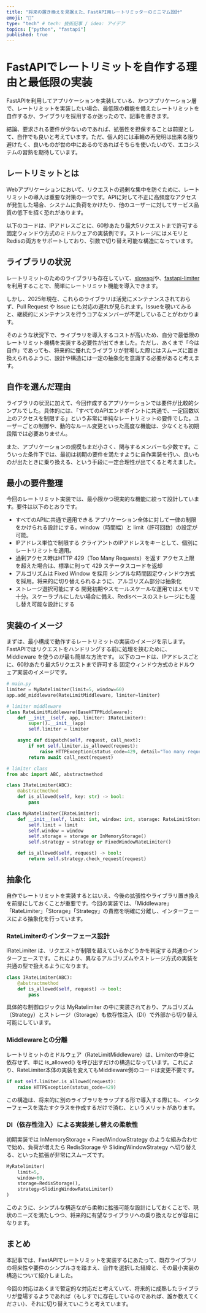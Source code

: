 ```yaml
---
title: "将来の置き換えを見据えた、FastAPI用レートリミッターのミニマム設計"
emoji: "👏"
type: "tech" # tech: 技術記事 / idea: アイデア
topics: ["python", "fastapi"]
published: true
---
```


# FastAPIでレートリミットを自作する理由と最低限の実装

FastAPIを利用してアプリケーションを実装している、かつアプリケーション層で、レートリミットを実装したい場合、最低限の機能を備えたレートリミットを自作するか、ライブラリを採用するか迷ったので、記事を書きます。

結論、要求される要件が少ないのであれば、拡張性を担保することは前提として、自作でも良いと考えています。ただ、個人的には車輪の再発明は出来る限り避けたく、良いものが世の中にあるのであればそちらを使いたいので、エコシステムの習熟を期待しています。

## レートリミットとは

Webアプリケーションにおいて、リクエストの過剰な集中を防ぐために、レートリミットの導入は重要な対策の一つです。APIに対して不正に高頻度なアクセスが発生した場合、システムに負荷をかけたり、他のユーザーに対してサービス品質の低下を招く恐れがあります。

以下のコードは、IPアドレスごとに、60秒あたり最大5リクエストまで許可する 固定ウィンドウ方式のミドルウェアの実装例です。ストレージにはメモリとRedisの両方をサポートしており、引数で切り替え可能な構造になっています。

## ライブラリの状況

レートリミットのためのライブラリも存在していて、[slowapi](https://github.com/laurentS/slowapi)や、[fastapi-limiter](https://github.com/long2ice/fastapi-limiter)を利用することで、簡単にレートリミット機能を導入できます。

しかし、2025年現在、これらのライブラリは活発にメンテナンスされておらず、Pull Request や Issue にも対応の遅れが見られます。Issueを覗いてみると、継続的にメンテナンスを行うコアなメンバーが不足していることがわかります。

そのような状況下で、ライブラリを導入するコストが高いため、自分で最低限のレートリミット機構を実装する必要性が出てきました。ただし、あくまで「今は自作」であっても、将来的に優れたライブラリが登場した際にはスムーズに置き換えられるように、設計や構造には一定の抽象化を意識する必要があると考えます。

## 自作を選んだ理由

ライブラリの状況に加えて、今回作成するアプリケーションでは要件が比較的シンプルでした。具体的には、「すべてのAPIエンドポイントに共通で、一定回数以上のアクセスを制限する」という非常に単純なレートリミットの要件でした。ユーザーごとの制御や、動的なルール変更といった高度な機能は、少なくとも初期段階では必要ありません。

また、アプリケーションの規模もまだ小さく、関与するメンバーも少数です。こういった条件下では、最初は初期の要件を満たすように自作実装を行い、良いものが出たときに乗り換える、という手段に一定合理性が出てくると考えました。

## 最小の要件整理
今回のレートリミット実装では、最小限かつ現実的な機能に絞って設計しています。要件は以下のとおりです。

- すべてのAPIに共通で適用できる
    アプリケーション全体に対して一律の制限をかけられる設計にする。window（時間幅）と limit（許可回数）の設定が可能。
- IPアドレス単位で制限する
    クライアントのIPアドレスをキーとして、個別にレートリミットを適用。
- 過剰アクセス時はHTTP 429（Too Many Requests）を返す
    アクセス上限を超えた場合は、標準に則って 429 ステータスコードを返却
- アルゴリズムは Fixed Window を採用
    シンプルな時間固定ウィンドウ方式を採用。将来的に切り替えられるように、アルゴリズム部分は抽象化
- ストレージ選択可能にする
    開発初期やスモールスケールな運用ではメモリで十分。スケーラブルにしたい場合に備え、Redisベースのストレージにも差し替え可能な設計にする


## 実装のイメージ

まずは、最小構成で動作するレートリミットの実装のイメージを示します。FastAPIではリクエストをハンドリングする前に処理を挟むために、Middleware を使うのが最も簡単な方法です。
以下のコードは、IPアドレスごとに、60秒あたり最大5リクエストまで許可する 固定ウィンドウ方式のミドルウェア実装のイメージです。

```python
# main.py
limiter = MyRatelimiter(limit=5, window=60)
app.add_middleware(RateLimitMiddleware, limiter=limiter)

# limiter middleware
class RateLimitMiddleware(BaseHTTPMiddleware):
    def __init__(self, app, limiter: IRateLimiter):
        super().__init__(app)
        self.limiter = limiter

    async def dispatch(self, request, call_next):
        if not self.limiter.is_allowed(request):
            raise HTTPException(status_code=429, detail="Too many requests")
        return await call_next(request)

# limiter class
from abc import ABC, abstractmethod

class IRateLimiter(ABC):
    @abstractmethod
    def is_allowed(self, key: str) -> bool:
        pass

class MyRatelimiter(IRateLimiter):
    def __init__(self, limit: int, window: int, storage: RateLimitStorage, strategy: RateLimitstorategy):
        self.limit = limit
        self.window = window
        self.storage = storage or InMemoryStorage()
        self.strategy = strategy or FixedWindowRateLimiter()

    def is_allowed(self, request) -> bool:
        return self.strategy.check_request(request)
```

## 抽象化
自作でレートリミットを実装するとはいえ、今後の拡張性やライブラリ置き換えを前提にしておくことが重要です。今回の実装では、「Middleware」「RateLimiter」「Storage」「Strategy」の責務を明確に分離し、インターフェースによる抽象化を行っています。

### RateLimiterのインターフェース設計
IRateLimiter は、リクエストが制限を超えているかどうかを判定する共通のインターフェースです。これにより、異なるアルゴリズムやストレージ方式の実装を共通の型で扱えるようになります。

```python
class IRateLimiter(ABC):
    @abstractmethod
    def is_allowed(self, request) -> bool:
        pass
```

具体的な制御ロジックは MyRatelimiter の中に実装されており、アルゴリズム（Strategy）とストレージ（Storage）も依存性注入（DI）で外部から切り替え可能にしています。

### Middlewareとの分離
レートリミットのミドルウェア（RateLimitMiddleware）は、Limiterの中身に依存せず、単に is_allowed() を呼び出すだけの構造になっています。これにより、RateLimiter本体の実装を変えてもMiddleware側のコードは変更不要です。

```python
if not self.limiter.is_allowed(request):
    raise HTTPException(status_code=429)
```

この構造は、将来的に別のライブラリをラップする形で導入する際にも、インターフェースを満たすクラスを作成するだけで済む、というメリットがあります。

### DI（依存性注入）による実装差し替えの柔軟性
初期実装では InMemoryStorage × FixedWindowStrategy のような組み合わせで始め、負荷が増えたら RedisStorage や SlidingWindowStrategy へ切り替える、といった拡張が非常にスムーズです。

```python
MyRatelimiter(
    limit=5,
    window=60,
    storage=RedisStorage(),
    strategy=SlidingWindowRateLimiter()
)
```

このように、シンプルな構造ながら柔軟に拡張可能な設計にしておくことで、現状のニーズを満たしつつ、将来的に有望なライブラリへの乗り換えなどが容易になります。

## まとめ
本記事では、FastAPIでレートリミットを実装するにあたって、既存ライブラリの将来性や要件のシンプルさを踏まえ、自作を選択した経緯と、その最小実装の構造について紹介しました。

今回の対応はあくまで暫定的な対応だと考えていて、将来的に成熟したライブラリが登場するようであれば（もしすでに存在しているのであれば、誰か教えてください）、それに切り替えていこうと考えています。